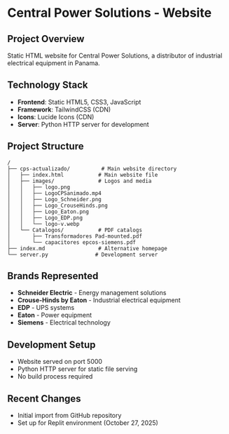 # Central Power Solutions - Website

## Project Overview
Static HTML website for Central Power Solutions, a distributor of industrial electrical equipment in Panama.

## Technology Stack
- **Frontend**: Static HTML5, CSS3, JavaScript
- **Framework**: TailwindCSS (CDN)
- **Icons**: Lucide Icons (CDN)
- **Server**: Python HTTP server for development

## Project Structure
```
/
├── cps-actualizado/          # Main website directory
│   ├── index.html           # Main website file
│   ├── images/              # Logos and media
│   │   ├── logo.png
│   │   ├── LogoCPSanimado.mp4
│   │   ├── Logo_Schneider.png
│   │   ├── Logo_CrouseHinds.png
│   │   ├── Logo_Eaton.png
│   │   ├── Logo_EDP.png
│   │   └── logo-v.webp
│   └── Catalogos/           # PDF catalogs
│       ├── Transformadores Pad-mounted.pdf
│       └── capacitores epcos-siemens.pdf
├── index.md                 # Alternative homepage
└── server.py               # Development server
```

## Brands Represented
- **Schneider Electric** - Energy management solutions
- **Crouse-Hinds by Eaton** - Industrial electrical equipment
- **EDP** - UPS systems
- **Eaton** - Power equipment
- **Siemens** - Electrical technology

## Development Setup
- Website served on port 5000
- Python HTTP server for static file serving
- No build process required

## Recent Changes
- Initial import from GitHub repository
- Set up for Replit environment (October 27, 2025)
